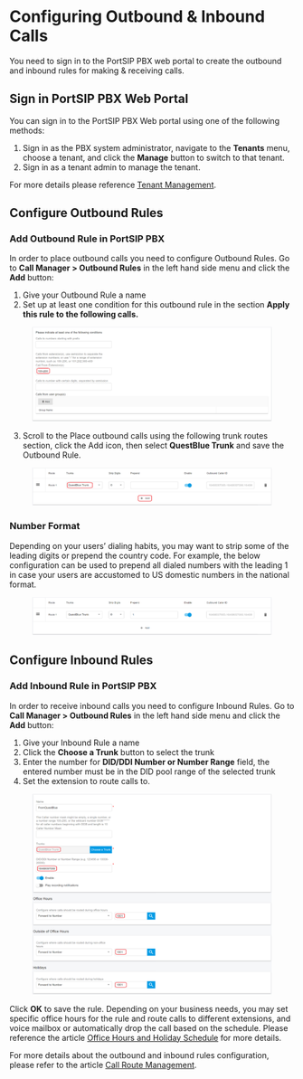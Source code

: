 # Configuring Outbound & Inbound Calls

You need to sign in to the PortSIP PBX web portal to create the outbound and inbound rules for making & receiving calls.

## Sign in PortSIP PBX Web Portal

You can sign in to the PortSIP PBX Web portal using one of the following methods:

1. Sign in as the PBX system administrator, navigate to the **Tenants** menu, choose a tenant, and click the **Manage** button to switch to that tenant.
2. Sign in as a tenant admin to manage the tenant.

For more details please reference [Tenant Management](../../portsip-pbx-administration-guide/3-tenant-management.md).

## Configure Outbound Rules

### Add Outbound Rule in PortSIP PBX

In order to place outbound calls you need to configure Outbound Rules. Go to **Call Manager > Outbound Rules** in the left hand side menu and click the **Add** button:

1. Give your Outbound Rule a name
2. Set up at least one condition for this outbound rule in the section **Apply this rule to the following calls.**

<figure><img src="../../../.gitbook/assets/questblue-fig8.png" alt=""><figcaption></figcaption></figure>

3. Scroll to the Place outbound calls using the following trunk routes section, click the Add icon, then select **QuestBlue Trunk** and save the Outbound Rule.

<figure><img src="../../../.gitbook/assets/questblue-fig9.png" alt=""><figcaption></figcaption></figure>

### Number Format

Depending on your users’ dialing habits, you may want to strip some of the leading digits or prepend the country code. For example, the below configuration can be used to prepend all dialed numbers with the leading 1 in case your users are accustomed to US domestic numbers in the national format.

<figure><img src="../../../.gitbook/assets/questblue-fig10.png" alt=""><figcaption></figcaption></figure>

## Configure Inbound Rules

### Add Inbound Rule in PortSIP PBX

In order to receive inbound calls you need to configure Inbound Rules. Go to **Call Manager > Outbound Rules** in the left hand side menu and click the **Add** button:

1. Give your Inbound Rule a name
2. Click the **Choose a Trunk** button to select the trunk
3. Enter the number for **DID/DDI Number or Number Range** field, the entered number must be in the DID pool range of the selected trunk
4. Set the extension to route calls to.

<figure><img src="../../../.gitbook/assets/questblue-fig11.png" alt=""><figcaption></figcaption></figure>

Click **OK** to save the rule. Depending on your business needs, you may set specific office hours for the rule and route calls to different extensions, and voice mailbox or automatically drop the call based on the schedule. Please reference the article [Office Hours and Holiday Schedule](../../portsip-pbx-administration-guide/30-office-hours-and-holiday-schedule/) for more details.

For more details about the outbound and inbound rules configuration, please refer to the article [Call Route Management](../../portsip-pbx-administration-guide/8-call-route-management/).

